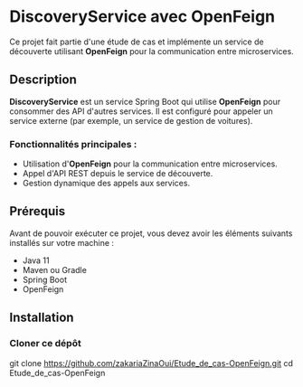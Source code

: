 # DiscoveryService avec OpenFeign

Ce projet fait partie d'une étude de cas et implémente un service de découverte utilisant **OpenFeign** pour la communication entre microservices.

## Description

**DiscoveryService** est un service Spring Boot qui utilise **OpenFeign** pour consommer des API d'autres services. Il est configuré pour appeler un service externe (par exemple, un service de gestion de voitures).

### Fonctionnalités principales :

- Utilisation d'**OpenFeign** pour la communication entre microservices.
- Appel d'API REST depuis le service de découverte.
- Gestion dynamique des appels aux services.

## Prérequis

Avant de pouvoir exécuter ce projet, vous devez avoir les éléments suivants installés sur votre machine :

- Java 11 
- Maven ou Gradle
- Spring Boot
- OpenFeign

## Installation
### Cloner ce dépôt

git clone https://github.com/zakariaZinaOui/Etude_de_cas-OpenFeign.git
cd Etude_de_cas-OpenFeign
